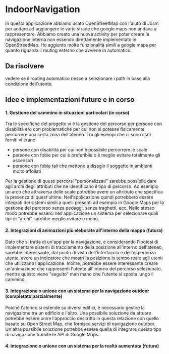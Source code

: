 ﻿# IndoorNavigation

In questa applicazione abbiamo usato OpenStreetMap con l'aiuto di Josm per andare ad aggiungere le varie strade che google maps non andava a rappresentare.
Abbiamo creato una nuova activity per poter creare la navigazione interna non essendo direttamente implementato in OpenStreetMap.
Ho aggiunto molte funzionalità simili a google maps per quanto riguarda il routing esterno che avviene in automatico.

## Da risolvere

vedere se il routing automatico riesce a selezionare i path in base alla condizione dell'utente.

## Idee e implementazioni future e in corso

#### 1. Gestione del cammino in situazioni particolari (in corso)

Tra le specifiche del progetto vi è la gestione del percorso per persone con disabilità e/o con problematiche per cui non si potesse fisicamente percorrere una certa zona dell'ateneo. Tra gli esempi che ci sono stati forniti vi erano:

* persone con disabilità per cui non è possibile percorrere le scale
* persone con fobie per cui è preferibile o è meglio evitare totalmente gli ascensori
* persone con fobie tali che mettono a disagio il soggetto in ambienti molto affollati

Per la gestione di questi percorsi "personalizzati" sarebbe possibile dare agli archi degli attributi che ne identificano il tipo di percorso. Ad esempio un arco che attraversa delle scale potrebbe avere un attributo che specifica la presenza di quest'ultime.
Nell'applicazione quindi potrebbero essere integrati dei sistemi simili a quelli presenti ad esempio in Google Maps per la gestione del percorso senza pedaggi, senza traghetti, ecc. Nello stesso modo potrebbe esserci nell'applicazione un sistema per selezionare quali tipi di "archi" sarebbe meglio evitare o meno.

#### 2. Integrazioni di animazioni più eleborate all'interno della mappa (futura)

Dato che si tratta di un'app per la navigazione, e considerando l'ipotesi di implementare sistemi di tracciamento della posizione all'interno dell'ateneo, sarebbe interessante, dal punto di vista dell'interfaccia e dell'esperienza utente, avere un indicatore che mostri la posizione in tempo reale agli utenti che utilizzano l'applicazione. Inoltre, potrebbe essere interessante creare un'animazione che rappresenti l'utente all'interno del percorso selezionato, mentre questo viene "seguito" man mano che l'utente si sposta lungo il cammino.

#### 3. Integrazione o unione con un sistema per la navigazione outdoor  (completato parzialmente)

Poiché l'ateneo si estende su diversi edifici, è necessario gestire la navigazione tra un edificio e l'altro. Una possibile soluzione da attuare potrebbe essere unire l'approccio descritto in questa relazione con quello basato su Open Street Map, che fornisce servizi di navigazione outdoor. 
Un'altra possibile soluzione potrebbe essere quella di integrare questo tipo di navigazione tramite le API di Google Maps.


#### 4. integrazione o unione con un sistema per la realtà aumentata (futura)
